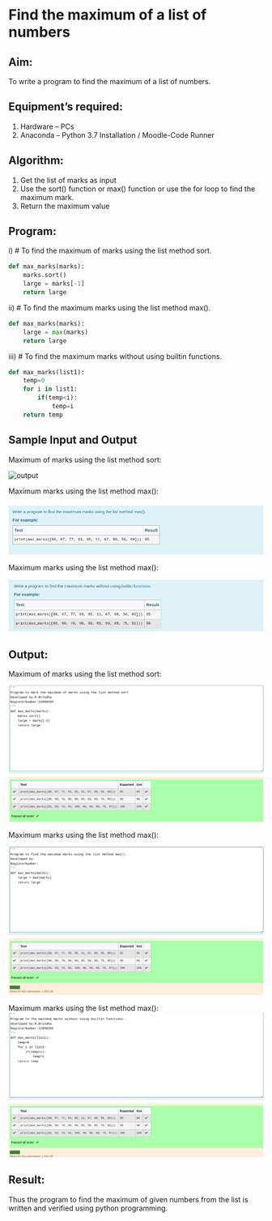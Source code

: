 # Find the maximum of a list of numbers
## Aim:
To write a program to find the maximum of a list of numbers.
## Equipment’s required:
1.	Hardware – PCs
2.	Anaconda – Python 3.7 Installation / Moodle-Code Runner
## Algorithm:
1.	Get the list of marks as input
2.	Use the sort() function or max() function or use the for loop to find the maximum mark.
3.	Return the maximum value
## Program:

i)	# To find the maximum of marks using the list method sort.
~~~ Python
def max_marks(marks):
    marks.sort()
    large = marks[-1]
    return large
~~~

ii)	# To find the maximum marks using the list method max().
~~~Python
def max_marks(marks):
    large = max(marks)
    return large
~~~

iii) # To find the maximum marks without using builtin functions.
~~~ Python
def max_marks(list1):
    temp=0
    for i in list1:
        if(temp<i):
            temp=i
    return temp
~~~
## Sample Input and Output
Maximum of marks using the list method sort:

![output](./img/max_marks1.jpg) 

Maximum marks using the list method max():

![output](./ss2.png)

Maximum marks using the list method max():

![output](./ss3.png)

## Output:
Maximum of marks using the list method sort:

![output](./out1.png)

Maximum marks using the list method max():

![output](./out2.png)

Maximum marks using the list method max():
![output](./out3.png)
## Result:
Thus the program to find the maximum of given numbers from the list is written and verified using python programming.